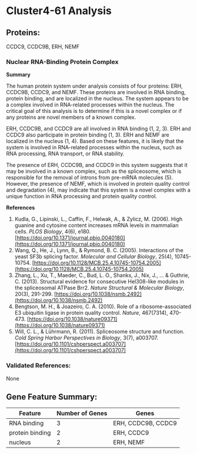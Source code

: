 # Cluster4-61 Analysis

## Proteins: 

CCDC9, CCDC9B, ERH, NEMF

### Nuclear RNA-Binding Protein Complex

**Summary**

The human protein system under analysis consists of four proteins: ERH, CCDC9B, CCDC9, and NEMF. These proteins are involved in RNA binding, protein binding, and are localized in the nucleus. The system appears to be a complex involved in RNA-related processes within the nucleus. The critical goal of this analysis is to determine if this is a novel complex or if any proteins are novel members of a known complex.

ERH, CCDC9B, and CCDC9 are all involved in RNA binding (1, 2, 3). ERH and CCDC9 also participate in protein binding (1, 3). ERH and NEMF are localized in the nucleus (1, 4). Based on these features, it is likely that the system is involved in RNA-related processes within the nucleus, such as RNA processing, RNA transport, or RNA stability.

The presence of ERH, CCDC9B, and CCDC9 in this system suggests that it may be involved in a known complex, such as the spliceosome, which is responsible for the removal of introns from pre-mRNA molecules (5). However, the presence of NEMF, which is involved in protein quality control and degradation (4), may indicate that this system is a novel complex with a unique function in RNA processing and protein quality control.

**References**

1. Kudla, G., Lipinski, L., Caffin, F., Helwak, A., & Zylicz, M. (2006). High guanine and cytosine content increases mRNA levels in mammalian cells. *PLOS Biology*, 4(6), e180. [https://doi.org/10.1371/journal.pbio.0040180](https://doi.org/10.1371/journal.pbio.0040180)
2. Wang, Q., He, J., Lynn, B., & Rymond, B. C. (2005). Interactions of the yeast SF3b splicing factor. *Molecular and Cellular Biology*, 25(4), 10745-10754. [https://doi.org/10.1128/MCB.25.4.10745-10754.2005](https://doi.org/10.1128/MCB.25.4.10745-10754.2005)
3. Zhang, L., Xu, T., Maeder, C., Bud, L. O., Shanks, J., Nix, J., ... & Guthrie, C. (2013). Structural evidence for consecutive Hel308-like modules in the spliceosomal ATPase Brr2. *Nature Structural & Molecular Biology*, 20(3), 291-299. [https://doi.org/10.1038/nsmb.2492](https://doi.org/10.1038/nsmb.2492)
4. Bengtson, M. H., & Joazeiro, C. A. (2010). Role of a ribosome-associated E3 ubiquitin ligase in protein quality control. *Nature*, 467(7314), 470-473. [https://doi.org/10.1038/nature09371](https://doi.org/10.1038/nature09371)
5. Will, C. L., & Lührmann, R. (2011). Spliceosome structure and function. *Cold Spring Harbor Perspectives in Biology*, 3(7), a003707. [https://doi.org/10.1101/cshperspect.a003707](https://doi.org/10.1101/cshperspect.a003707)

### Validated References: 

None





## Gene Feature Summary: 

| Feature | Number of Genes | Genes |
| --- | --- | --- |
| RNA binding | 3 | ERH, CCDC9B, CCDC9 |
| protein binding | 2 | ERH, CCDC9 |
| nucleus | 2 | ERH, NEMF |

